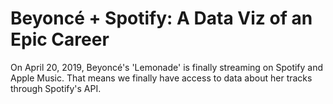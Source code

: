 # Beyoncé + Spotify: A Data Viz of an Epic Career

On April 20, 2019, Beyoncé's 'Lemonade' is finally streaming on Spotify and Apple Music.
That means we finally have access to data about her tracks through Spotify's API.
